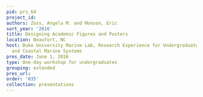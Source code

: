 ```yaml
---
pid: prs_64
project_id: 
authors: Zoss, Angela M. and Monson, Eric
sort_year: '2016'
title: Designing Academic Figures and Posters
location: Beaufort, NC
host: Duke University Marine Lab, Research Experience for Undergraduates in Estuarine
  and Coastal Marine Systems
pres_date: June 1, 2016
type: One-day workshop for undergraduates
grouping: extended
pres_url: 
order: '035'
collection: presentations
---
```

